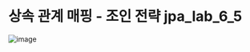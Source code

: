 # 상속 관계 매핑 - 조인 전략 jpa_lab_6_5

![image](https://github.com/3songsongsong3/jpa_lab_6_5/assets/73326851/b96694fe-aa0d-4ba3-92dd-e5d37d22add8)

